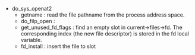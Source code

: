 
- do_sys_openat2
  - getname : read the file pathname from the process address space.
  - do_filp_open :
  - get_unused_fd_flags :  find an empty slot in current->files->fd. The corresponding index (the new file descriptor) is stored in the fd local variable.
  - fd_install : insert the file to slot
